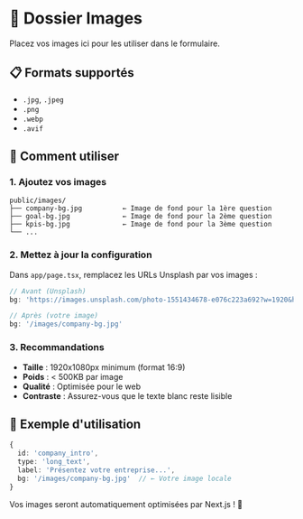 # 📁 Dossier Images

Placez vos images ici pour les utiliser dans le formulaire.

## 📋 **Formats supportés**
- `.jpg`, `.jpeg`
- `.png`
- `.webp`
- `.avif`

## 🎯 **Comment utiliser**

### **1. Ajoutez vos images**
```
public/images/
├── company-bg.jpg          ← Image de fond pour la 1ère question
├── goal-bg.jpg             ← Image de fond pour la 2ème question
├── kpis-bg.jpg             ← Image de fond pour la 3ème question
└── ...
```

### **2. Mettez à jour la configuration**
Dans `app/page.tsx`, remplacez les URLs Unsplash par vos images :

```typescript
// Avant (Unsplash)
bg: 'https://images.unsplash.com/photo-1551434678-e076c223a692?w=1920&h=1080&fit=crop'

// Après (votre image)
bg: '/images/company-bg.jpg'
```

### **3. Recommandations**
- **Taille** : 1920x1080px minimum (format 16:9)
- **Poids** : < 500KB par image
- **Qualité** : Optimisée pour le web
- **Contraste** : Assurez-vous que le texte blanc reste lisible

## 🚀 **Exemple d'utilisation**

```typescript
{
  id: 'company_intro',
  type: 'long_text',
  label: 'Présentez votre entreprise...',
  bg: '/images/company-bg.jpg'  // ← Votre image locale
}
```

Vos images seront automatiquement optimisées par Next.js ! 🎨
